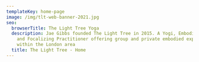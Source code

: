 ```yaml
---
templateKey: home-page
image: /img/tlt-web-banner-2021.jpg
seo:
  browserTitle: The Light Tree Yoga
  description: Jae Gibbs founded The Light Tree in 2015. A Yogi, Embodied Mystic
    and Focalizing Practitioner offering group and private embodied explorations
    within the London area
  title: The Light Tree - Home
---
```

